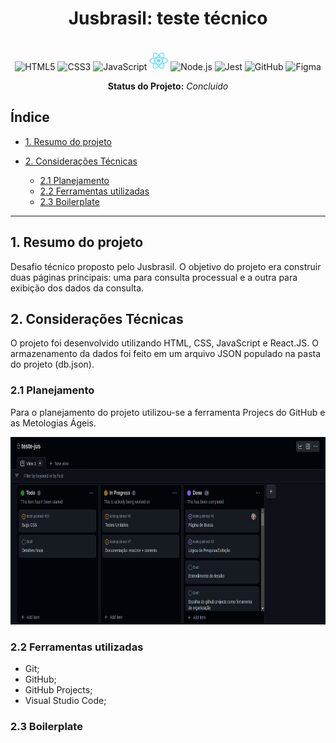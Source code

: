 <div align="center"> 
  
  # Jusbrasil: teste técnico 
  
 <br>

  <img src="https://cdn.jsdelivr.net/gh/devicons/devicon/icons/html5/html5-original.svg" alt="HTML5" style="height: 30px;"/>
  <img src="https://cdn.jsdelivr.net/gh/devicons/devicon/icons/css3/css3-original.svg" alt="CSS3" style="height: 30px;"/>
  <img src="https://cdn.jsdelivr.net/gh/devicons/devicon/icons/javascript/javascript-original.svg" alt="JavaScript" style="height: 30px;"/>
  <img src="https://github.com/devicons/devicon/blob/v2.15.1/icons/react/react-original.svg" alt="React" style="height: 30px;"/>
  <img src="https://cdn.jsdelivr.net/gh/devicons/devicon/icons/nodejs/nodejs-plain.svg" alt="Node.js" style="height: 30px;"/>
  <img src="https://cdn.jsdelivr.net/gh/devicons/devicon/icons/jest/jest-plain.svg" alt="Jest" style="height: 30px;"/> 
  <img src="https://cdn.jsdelivr.net/gh/devicons/devicon/icons/github/github-original.svg" alt="GitHub" style="height: 30px;"/> 
  <img src="https://cdn.jsdelivr.net/gh/devicons/devicon/icons/figma/figma-original.svg" alt="Figma" style="height: 30px;"/>
  
  <br>
  
  **Status do Projeto:** _Concluido_ 
  
</div>


## Índice

* [1. Resumo do projeto](#1-resumo-do-projeto)

* [2. Considerações Técnicas](#2-considerações-técnicas)  
  * [2.1 Planejamento](#21-planejamento)
  * [2.2 Ferramentas utilizadas](#22-ferramentas-utilizadas)  
  * [2.3 Boilerplate](#23-boilerplate)
  
  
***


## 1. Resumo do projeto

  Desafio técnico proposto pelo Jusbrasil. O objetivo do projeto era construir duas páginas principais: uma para consulta processual e a outra para exibição dos dados da consulta.

## 2. Considerações Técnicas

  O projeto foi desenvolvido utilizando HTML, CSS, JavaScript e React.JS. O armazenamento da dados foi feito em um arquivo JSON populado na pasta do projeto (db.json).
  
### 2.1 Planejamento
  Para o planejamento do projeto utilizou-se a ferramenta Projecs do GitHub e as Metologias Ágeis.

  <img src="src/img/planning.png" alt="planing" style="height: 300px;"/>

### 2.2 Ferramentas utilizadas  

  * Git;
  * GitHub;
  * GitHub Projects;
  * Visual Studio Code;
  
### 2.3 Boilerplate
